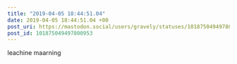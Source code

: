 ```yaml
---
title: "2019-04-05 18:44:51.04"
date: 2019-04-05 18:44:51.04 +00
post_uri: https://mastodon.social/users/gravely/statuses/101875049497800953
post_id: 101875049497800953
---
```

leachine maarning


